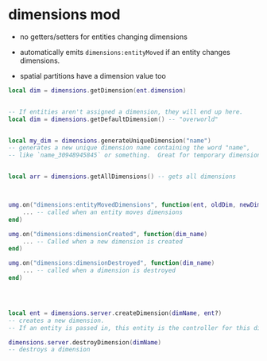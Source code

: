 

# dimensions mod


- no getters/setters for entities changing dimensions

- automatically emits `dimensions:entityMoved` if an entity changes dimensions.

- spatial partitions have a dimension value too



```lua
local dim = dimensions.getDimension(ent.dimension)


-- If entities aren't assigned a dimension, they will end up here.
local dim = dimensions.getDefaultDimension() -- "overworld"


local my_dim = dimensions.generateUniqueDimension("name") 
-- generates a new unique dimension name containing the word "name",
-- like `name_30948945845` or something.  Great for temporary dimensions.


local arr = dimensions.getAllDimensions() -- gets all dimensions



umg.on("dimensions:entityMovedDimensions", function(ent, oldDim, newDim)
    ... -- called when an entity moves dimensions
end)

umg.on("dimensions:dimensionCreated", function(dim_name)
    ... -- Called when a new dimension is created
end)

umg.on("dimensions:dimensionDestroyed", function(dim_name)
    ... -- called when a dimension is destroyed
end)




local ent = dimensions.server.createDimension(dimName, ent?)
-- creates a new dimension.
-- If an entity is passed in, this entity is the controller for this dim

dimensions.server.destroyDimension(dimName)
-- destroys a dimension




```

